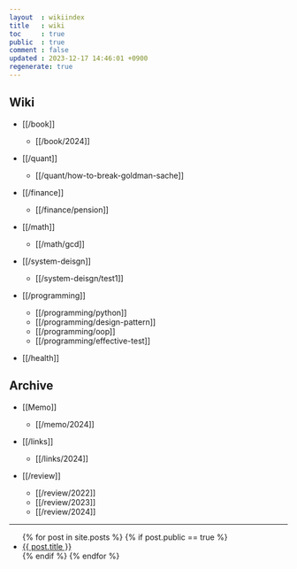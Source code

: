 ```yaml
---
layout  : wikiindex
title   : wiki
toc     : true
public  : true
comment : false
updated : 2023-12-17 14:46:01 +0900
regenerate: true
---
```


## Wiki 

* [[/book]]
    * [[/book/2024]]

* [[/quant]]
    * [[/quant/how-to-break-goldman-sache]]

* [[/finance]]
    * [[/finance/pension]]

* [[/math]]
    * [[/math/gcd]]

* [[/system-deisgn]]
    * [[/system-deisgn/test1]]

* [[/programming]]
    * [[/programming/python]]
    * [[/programming/design-pattern]]
    * [[/programming/oop]]
    * [[/programming/effective-test]]

* [[/health]]

## Archive

* [[Memo]]
    * [[/memo/2024]]

* [[/links]]
    * [[/links/2024]]

* [[/review]]
    * [[/review/2022]]
    * [[/review/2023]]
    * [[/review/2024]]

---
<div>
    <ul>
{% for post in site.posts %}
    {% if post.public == true %}
        <li>
            <a class="post-link" href="{{ post.url | prepend: site.baseurl }}">
                {{ post.title }}
            </a>
        </li>
    {% endif %}
{% endfor %}
    </ul>
</div>

